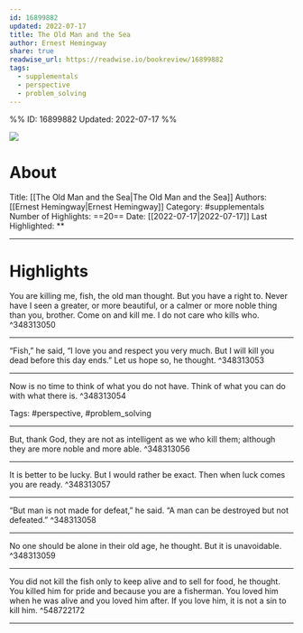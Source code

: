```yaml
---
id: 16899882
updated: 2022-07-17
title: The Old Man and the Sea
author: Ernest Hemingway
share: true
readwise_url: https://readwise.io/bookreview/16899882
tags:
  - supplementals
  - perspective
  - problem_solving
---
```


%%
ID: 16899882
Updated: 2022-07-17
%%

![]( https://images-na.ssl-images-amazon.com/images/I/41%2Bu9rvgl1L._SL500_.jpg)

# About
Title: [[The Old Man and the Sea|The Old Man and the Sea]]
Authors: [[Ernest Hemingway|Ernest Hemingway]]
Category: #supplementals
Number of Highlights: ==20==
Date: [[2022-07-17|2022-07-17]]
Last Highlighted: **

---

# Highlights

You are killing me, fish, the old man thought. But you have a right to. Never have I seen a greater, or more beautiful, or a calmer or more noble thing than you, brother. Come on and kill me. I do not care who kills who. ^348313050

---
“Fish,” he said, “I love you and respect you very much. But I will kill you dead before this day ends.” Let us hope so, he thought. ^348313053

---
Now is no time to think of what you do not have. Think of what you can do with what there is. ^348313054

Tags: #perspective, #problem_solving

---
But, thank God, they are not as intelligent as we who kill them; although they are more noble and more able. ^348313056

---
It is better to be lucky. But I would rather be exact. Then when luck comes you are ready. ^348313057

---
“But man is not made for defeat,” he said. “A man can be destroyed but not defeated.” ^348313058

---
No one should be alone in their old age, he thought. But it is unavoidable. ^348313059

---
You did not kill the fish only to keep alive and to sell for food, he thought. You killed him for pride and because you are a fisherman. You loved him when he was alive and you loved him after. If you love him, it is not a sin to kill him. ^548722172

---